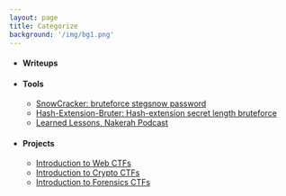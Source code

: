 ```yaml
---
layout: page
title: Categorize
background: '/img/bg1.png'
---
```


* #### Writeups

* ####  Tools
  * [SnowCracker: bruteforce stegsnow password](https://0xmohammed.github.io/2020/09/20/SnowCracker.html)
  * [Hash-Extension-Bruter: Hash-extension secret length bruteforce](https://0xmohammed.github.io/2020/09/12/HashExtensionBruter.html)
  * [Learned Lessons, Nakerah Podcast](https://0xmohammed.github.io/2020/09/22/AdvicesofNakerahPodcasts.html#telecom-security)

* #### Projects
  * [Introduction to Web CTFs](https://0xmohammed.github.io/2020/04/27/WebCTFs.html)
  * [Introduction to Crypto CTFs](https://0xmohammed.github.io/2020/04/28/CryptoCTFs.html)
  * [Introduction to Forensics CTFs](https://0xmohammed.github.io/2020/04/29/ForensicsCTFs.html)
